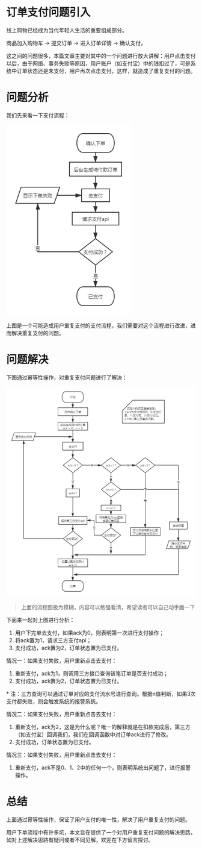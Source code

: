 # 订单支付问题引入
线上购物已经成为当代年轻人生活的重要组成部分。

商品加入购物车 -> 提交订单 -> 进入订单详情 -> 确认支付。

这之间的问题很多，本篇文章主要对其中的一个问题进行放大讲解：用户点击支付以后，由于网络、事务失败等原因，用户账户（如支付宝）中的钱扣过了，可是系统中订单状态还是未支付，用户再次点击支付，这样，就造成了重复支付的问题。

# 问题分析
我们先来看一下支付流程：

![简单下单流程](/images/knacks/repeat_payment/make_order_process.png)

上图是一个可能造成用户重复支付的支付流程，我们需要对这个流程进行改进，进而解决重复支付的问题。

# 问题解决
下图通过幂等性操作，对重复支付问题进行了解决：

![简单下单流程](/images/knacks/repeat_payment/prevent_repeat_payment.png)

> 上面的流程图极为模糊，内容可以勉强看清，希望读者可以自己动手画一下

下面来一起对上图进行分析：
1. 用户下完单去支付，如果ack为0，则表明第一次进行支付操作；
2. 将ack置为1，请求三方支付api；
3. 支付成功，ack置为2，订单状态置为已支付。

情况一：如果支付失败，用户重新点击去支付：
1. 重新支付，ack为1，则调用三方接口查询该笔订单是否支付成功；
2. 支付成功，ack置为2，订单状态置为已支付。

\* 注：三方查询可以通过订单对应的支付流水号进行查询。根据n值判断，如果3次支付都失败，则会触发系统的报警系统。

情况二：如果支付失败，用户重新点击去支付：
1. 重新支付，ack为2，这是为什么呢？唯一的解释就是在扣款完成后，第三方（如支付宝）回调我们，我们在回调函数中对订单ack进行了修改。
2. 支付成功，订单状态置为已支付。

情况三：如果支付失败，用户重新点击去支付：
1. 重新支付，ack不是0、1、2中的任何一个，则表明系统出问题了，进行报警操作。

# 总结
上面通过幂等性操作，保证了用户支付的唯一性，解决了用户重复支付的问题。

用户下单流程中有许多坑，本文旨在提供了一个对用户重复支付问题的解决思路，如对上述解决思路有疑问或者不同见解，欢迎在下方留言探讨。
